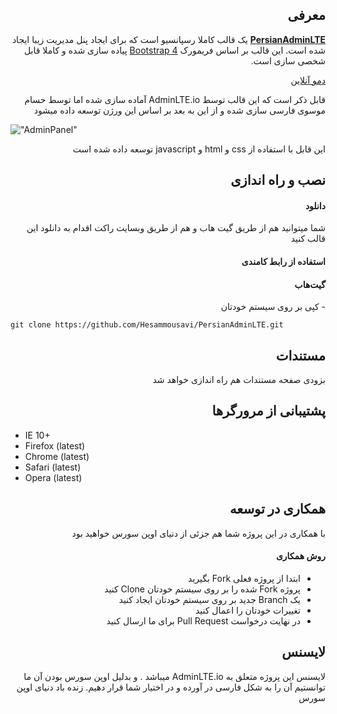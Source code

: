 <h2 dir="rtl">معرفی</h2>
<p dir="rtl"><strong><a href="https://hesammousavi.github.io/PersianAdminLTE/">PersianAdminLTE</a></strong> یک قالب کاملا رسپانسیو است که برای ایجاد پنل مدیریت زیبا ایجاد شده است. این قالب بر اساس فریمورک <a href="https://getbootstrap.com">Bootstrap 4</a> پیاده سازی شده و کاملا قابل شخصی سازی است.</p>

<p dir="rtl"><a href="https://hesammousavi.github.io/PersianAdminLTE/">دمو آنلاین</a></p>

<p dir="rtl">قابل ذکر است که این قالب توسط AdminLTE.io آماده سازی شده اما توسط حسام موسوی فارسی سازی شده و از این به بعد بر اساس این ورژن توسعه داده میشود</p>

!["AdminPanel"](https://roocket.ir/public/images/2018/12/17/adminpanel.png "Admin Panel")

<p dir="rtl">این قابل با استفاده از css و html و javascript توسعه داده شده است</p>

<h2 dir="rtl">نصب و راه اندازی</h2>

<h4 dir="rtl">دانلود</h4>

<p dir="rtl">شما میتوانید هم از طریق گیت هاب و هم از طریق وبسایت راکت اقدام به دانلود این قالب کنید</p>

<h4 dir="rtl">استفاده از رابط کامندی</h4>

<h4 dir="rtl">گیت‌هاب</h4>

<p dir="rtl">- کپی بر روی سیستم خودتان</p>

```
git clone https://github.com/Hesammousavi/PersianAdminLTE.git
```

<h2 dir="rtl">مستندات</h2>
<p dir="rtl">بزودی صفحه مستندات هم راه اندازی خواهد شد</p>


<h2 dir="rtl">پشتیبانی از مرورگرها</h2>
<ul dir="ltr">
  <li dir="ltr">IE 10+</li>
  <li dir="ltr">Firefox (latest)</li>
  <li dir="ltr">Chrome (latest)</li>
  <li dir="ltr">Safari (latest)</li>
  <li dir="ltr">Opera (latest)</li>
</ul>

<h2 dir="rtl">همکاری در توسعه</h2>
<p dir="rtl">با همکاری در این پروژه شما هم جزئی از دنیای اوپن سورس خواهید بود</p>

<h4 dir="rtl">روش همکاری</h4>
<ul dir="rtl">
  <li>ابتدا از پروژه فعلی Fork بگیرید</li>
  <li>پروژه Fork شده را بر روی سیستم خودتان Clone کنید</li>
  <li>یک Branch جدید بر روی سیستم خودتان ایجاد کنید</li>
  <li>تغییرات خودتان را اعمال کنید</li>
  <li>در نهایت درخواست Pull Request برای ما ارسال کنید</li>
</ul>

<h2 dir="rtl">لایسنس</h2>
<p dir="rtl">لایسنس این پروژه متعلق به AdminLTE.io میباشد . و بدلیل اوپن سورس بودن آن ما توانستیم آن را به شکل فارسی در آورده و در اختیار شما قرار دهیم. زنده باد دنیای اوپن سورس</p>
